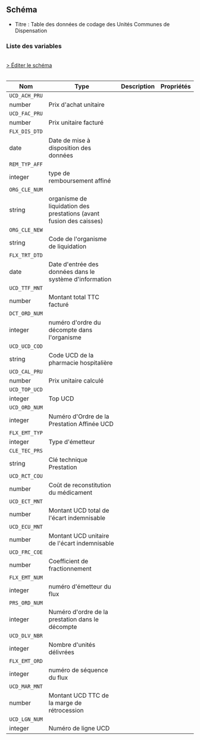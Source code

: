 ## Schéma

- Titre : Table des données de codage des Unités Communes de Dispensation

### Liste des variables
<br />
<div>
    <a href="https://gitlab.com/healthdatahub/schema-snds/edit/master/schemas/EGB/EB_UCD_F.json"  
    arget="_blank" rel="noopener noreferrer">> Éditer le schéma</a>
    <OutboundLink />
</div>
<br />

Nom|Type|Description|Propriétés
-|-|-|-
`UCD_ACH_PRU`|
number|Prix d&#x27;achat unitaire||
`UCD_FAC_PRU`|
number|Prix unitaire facturé||
`FLX_DIS_DTD`|
date|Date de mise à disposition des données||
`REM_TYP_AFF`|
integer|type de remboursement affiné||
`ORG_CLE_NUM`|
string|organisme de liquidation des prestations (avant fusion des caisses)||
`ORG_CLE_NEW`|
string|Code de l&#x27;organisme de liquidation||
`FLX_TRT_DTD`|
date|Date d&#x27;entrée des données dans le système d&#x27;information||
`UCD_TTF_MNT`|
number|Montant total TTC facturé||
`DCT_ORD_NUM`|
integer|numéro d&#x27;ordre du décompte dans l&#x27;organisme||
`UCD_UCD_COD`|
string|Code UCD de la pharmacie hospitalière||
`UCD_CAL_PRU`|
number|Prix unitaire calculé||
`UCD_TOP_UCD`|
integer|Top UCD||
`UCD_ORD_NUM`|
integer|Numéro d&#x27;Ordre de la Prestation Affinée UCD||
`FLX_EMT_TYP`|
integer|Type d&#x27;émetteur||
`CLE_TEC_PRS`|
string|Clé technique Prestation||
`UCD_RCT_COU`|
number|Coût de reconstitution du médicament||
`UCD_ECT_MNT`|
number|Montant UCD total de l&#x27;écart indemnisable||
`UCD_ECU_MNT`|
number|Montant UCD unitaire de l&#x27;écart indemnisable||
`UCD_FRC_COE`|
number|Coefficient de fractionnement||
`FLX_EMT_NUM`|
integer|numéro d&#x27;émetteur du flux||
`PRS_ORD_NUM`|
integer|Numéro d&#x27;ordre de la prestation dans le décompte||
`UCD_DLV_NBR`|
integer|Nombre d&#x27;unités délivrées||
`FLX_EMT_ORD`|
integer|numéro de séquence du flux||
`UCD_MAR_MNT`|
number|Montant UCD TTC de la marge de rétrocession||
`UCD_LGN_NUM`|
integer|Numéro de ligne UCD||

